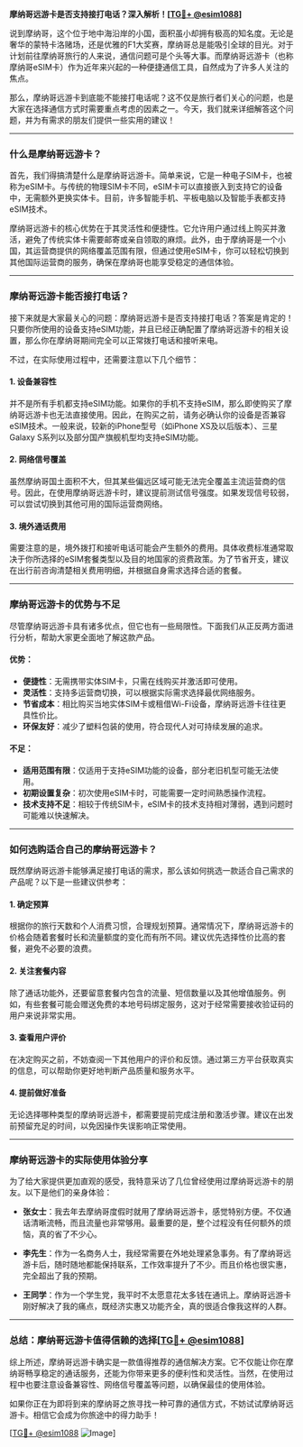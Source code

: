 **摩纳哥远游卡是否支持接打电话？深入解析！[[TG💪+ @esim1088](https://t.me/s/esim1088)]**

说到摩纳哥，这个位于地中海沿岸的小国，面积虽小却拥有极高的知名度。无论是奢华的蒙特卡洛赌场，还是优雅的F1大奖赛，摩纳哥总是能吸引全球的目光。对于计划前往摩纳哥旅行的人来说，通信问题可是个头等大事。而摩纳哥远游卡（也称摩纳哥eSIM卡）作为近年来兴起的一种便捷通信工具，自然成为了许多人关注的焦点。

那么，摩纳哥远游卡到底能不能接打电话呢？这不仅是旅行者们关心的问题，也是大家在选择通信方式时需要重点考虑的因素之一。今天，我们就来详细解答这个问题，并为有需求的朋友们提供一些实用的建议！

---

### **什么是摩纳哥远游卡？**

首先，我们得搞清楚什么是摩纳哥远游卡。简单来说，它是一种电子SIM卡，也被称为eSIM卡。与传统的物理SIM卡不同，eSIM卡可以直接嵌入到支持它的设备中，无需额外更换实体卡。目前，许多智能手机、平板电脑以及智能手表都支持eSIM技术。

摩纳哥远游卡的核心优势在于其灵活性和便捷性。它允许用户通过线上购买并激活，避免了传统实体卡需要邮寄或亲自领取的麻烦。此外，由于摩纳哥是一个小国，其运营商提供的网络覆盖范围有限，但通过使用eSIM卡，你可以轻松切换到其他国际运营商的服务，确保在摩纳哥也能享受稳定的通信体验。

---

### **摩纳哥远游卡能否接打电话？**

接下来就是大家最关心的问题：摩纳哥远游卡是否支持接打电话？答案是肯定的！只要你所使用的设备支持eSIM功能，并且已经正确配置了摩纳哥远游卡的相关设置，那么你在摩纳哥期间完全可以正常拨打电话和接听来电。

不过，在实际使用过程中，还需要注意以下几个细节：

#### **1. 设备兼容性**
并不是所有手机都支持eSIM功能。如果你的手机不支持eSIM，那么即使购买了摩纳哥远游卡也无法直接使用。因此，在购买之前，请务必确认你的设备是否兼容eSIM技术。一般来说，较新的iPhone型号（如iPhone XS及以后版本）、三星Galaxy S系列以及部分国产旗舰机型均支持eSIM功能。

#### **2. 网络信号覆盖**
虽然摩纳哥国土面积不大，但其某些偏远区域可能无法完全覆盖主流运营商的信号。因此，在使用摩纳哥远游卡时，建议提前测试信号强度。如果发现信号较弱，可以尝试切换到其他可用的国际运营商网络。

#### **3. 境外通话费用**
需要注意的是，境外拨打和接听电话可能会产生额外的费用。具体收费标准通常取决于你所选择的eSIM套餐类型以及目的地国家的资费政策。为了节省开支，建议在出行前咨询清楚相关费用明细，并根据自身需求选择合适的套餐。

---

### **摩纳哥远游卡的优势与不足**

尽管摩纳哥远游卡具有诸多优点，但它也有一些局限性。下面我们从正反两方面进行分析，帮助大家更全面地了解这款产品。

#### **优势：**
- **便捷性**：无需携带实体SIM卡，只需在线购买并激活即可使用。
- **灵活性**：支持多运营商切换，可以根据实际需求选择最优网络服务。
- **节省成本**：相比购买当地实体SIM卡或租借Wi-Fi设备，摩纳哥远游卡往往更具性价比。
- **环保友好**：减少了塑料包装的使用，符合现代人对可持续发展的追求。

#### **不足：**
- **适用范围有限**：仅适用于支持eSIM功能的设备，部分老旧机型可能无法使用。
- **初期设置复杂**：初次使用eSIM卡时，可能需要一定时间熟悉操作流程。
- **技术支持不足**：相较于传统SIM卡，eSIM卡的技术支持相对薄弱，遇到问题时可能难以快速解决。

---

### **如何选购适合自己的摩纳哥远游卡？**

既然摩纳哥远游卡能够满足接打电话的需求，那么该如何挑选一款适合自己需求的产品呢？以下是一些建议供参考：

#### **1. 确定预算**
根据你的旅行天数和个人消费习惯，合理规划预算。通常情况下，摩纳哥远游卡的价格会随着套餐时长和流量额度的变化而有所不同。建议优先选择性价比高的套餐，避免不必要的浪费。

#### **2. 关注套餐内容**
除了通话功能外，还要留意套餐内包含的流量、短信数量以及其他增值服务。例如，有些套餐可能会赠送免费的本地号码绑定服务，这对于经常需要接收验证码的用户来说非常实用。

#### **3. 查看用户评价**
在决定购买之前，不妨查阅一下其他用户的评价和反馈。通过第三方平台获取真实的信息，可以帮助你更好地判断产品质量和服务水平。

#### **4. 提前做好准备**
无论选择哪种类型的摩纳哥远游卡，都需要提前完成注册和激活步骤。建议在出发前预留充足的时间，以免因操作失误影响正常使用。

---

### **摩纳哥远游卡的实际使用体验分享**

为了给大家提供更加直观的感受，我特意采访了几位曾经使用过摩纳哥远游卡的朋友。以下是他们的亲身体验：

- **张女士**：我去年去摩纳哥度假时就用了摩纳哥远游卡，感觉特别方便。不仅通话清晰流畅，而且流量也非常够用。最重要的是，整个过程没有任何额外的烦恼，真的省了不少心。
  
- **李先生**：作为一名商务人士，我经常需要在外地处理紧急事务。有了摩纳哥远游卡后，随时随地都能保持联系，工作效率提升了不少。而且价格也很实惠，完全超出了我的预期。

- **王同学**：作为一个学生党，我平时不太愿意花太多钱在通讯上。摩纳哥远游卡刚好解决了我的痛点，既经济实惠又功能齐全，真的很适合像我这样的人群。

---

### **总结：摩纳哥远游卡值得信赖的选择[[TG💪+ @esim1088](https://t.me/s/esim1088)]**

综上所述，摩纳哥远游卡确实是一款值得推荐的通信解决方案。它不仅能让你在摩纳哥畅享稳定的通话服务，还能为你带来更多的便利性和灵活性。当然，在使用过程中也要注意设备兼容性、网络信号覆盖等问题，以确保最佳的使用体验。

如果你正在为即将到来的摩纳哥之旅寻找一种可靠的通信方式，不妨试试摩纳哥远游卡。相信它会成为你旅途中的得力助手！

[[TG💪+ @esim1088](https://t.me/s/esim1088) ![Image](https://i.postimg.cc/4NQfJmqS/Snipaste-2025-05-13-00-14-12.png)]